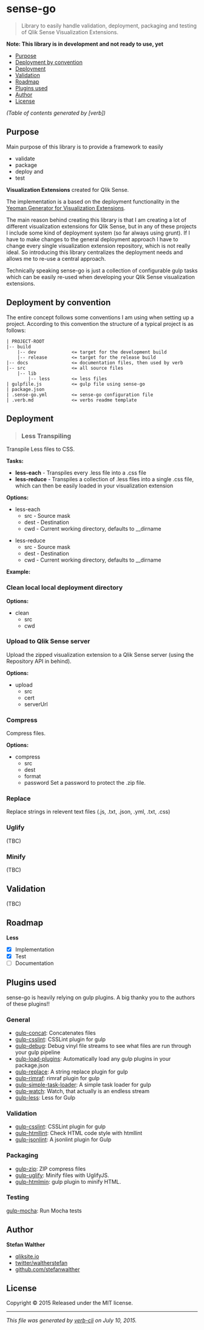 # sense-go

> Library to easily handle validation, deployment, packaging and testing of Qlik Sense Visualization Extensions.

**Note: This library is in development and not ready to use, yet**

<!-- toc -->

+ [Purpose](#purpose)
+ [Deployment by convention](#deployment-by-convention)
+ [Deployment](#deployment)
+ [Validation](#validation)
+ [Roadmap](#roadmap)
+ [Plugins used](#plugins-used)
+ [Author](#author)
+ [License](#license)

_(Table of contents generated by [verb])_

<!-- tocstop -->

## Purpose

Main purpose of this library is to provide a framework to easily

+ validate
+ package
+ deploy and
+ test

**Visualization Extensions** created for Qlik Sense.

The implementation is a based on the deployment functionality in the [Yeoman Generator for Visualization Extensions](https://github.com/stefanwalther/generator-qsExtension).

The main reason behind creating this library is that I am creating a lot of different visualization extensions for Qlik Sense, but in any of these projects I include some kind of deployment system (so far always using grunt). If I have to make changes to the general deployment approach I have to change every single visualization extension repository, which is not really ideal. So introducing this library centralizes the deployment needs and allows me to re-use a central approach.

Technically speaking sense-go is just a collection of configurable gulp tasks which can be easily re-used when developing your Qlik Sense visualization extensions.

## Deployment by convention

The entire concept follows some conventions I am using when setting up a project. According to this convention the structure of a typical project is as follows:

```
| PROJECT-ROOT
|-- build           
    |-- dev             <= target for the development build
    |-- release         <= target for the release build
|-- docs                <= documentation files, then used by verb
|-- src                 <= all source files
    |-- lib
        |-- less        <= less files
| gulpfile.js           <= gulp file using sense-go
| package.json
| .sense-go.yml         <= sense-go configuration file
| .verb.md              <= verbs readme template
```

## Deployment

> ### Less Transpiling

Transpile Less files to CSS.

**Tasks:**

+ **less-each** - Transpiles every .less file into a .css file
+ **less-reduce** - Transpiles a collection of .less files into a single .css file, which can then be easily loaded in your visualization extension

**Options:**

+ less-each
  - src - Source mask
  - dest - Destination
  - cwd - Current working directory, defaults to __dirname
* less-reduce
  - src - Source mask
  - dest - Destination
  - cwd - Current working directory, defaults to __dirname

**Example:**

### Clean local local deployment directory

**Options:**

+ clean
  - src
  - cwd

### Upload to Qlik Sense server

Upload the zipped visualization extension to a Qlik Sense server (using the Repository API in behind).

**Options:**

+ upload
  - src
  - cert
  - serverUrl

### Compress

Compress files.

**Options:**

+ compress
  - src
  - dest
  - format
  - password Set a password to protect the .zip file.

### Replace

Replace strings in relevent text files (.js, .txt, .json, .yml, .txt, .css)

### Uglify

(TBC)

### Minify

(TBC)

## Validation

(TBC)

## Roadmap

**Less**

+ [x] Implementation
+ [x] Test
+ [ ] Documentation

## Plugins used

sense-go is heavily relying on gulp plugins. A big thanky you to the authors of these plugins!!

### General

+ [gulp-concat](https://github.com/wearefractal/gulp-concat#readme): Concatenates files
+ [gulp-csslint](https://github.com/lazd/gulp-csslint): CSSLint plugin for gulp
+ [gulp-debug](https://github.com/sindresorhus/gulp-debug): Debug vinyl file streams to see what files are run through your gulp pipeline
+ [gulp-load-plugins](https://github.com/jackfranklin/gulp-load-plugins): Automatically load any gulp plugins in your package.json
+ [gulp-replace](https://github.com/lazd/gulp-replace): A string replace plugin for gulp
+ [gulp-rimraf](https://github.com/robrich/gulp-rimraf): rimraf plugin for gulp
+ [gulp-simple-task-loader](https://github.com/reaganthomas/gulp-simple-task-loader#readme): A simple task loader for gulp
+ [gulp-watch](https://github.com/floatdrop/gulp-watch): Watch, that actually is an endless stream
+ [gulp-less](https://github.com/plus3network/gulp-less): Less for Gulp

### Validation

+ [gulp-csslint](https://github.com/lazd/gulp-csslint): CSSLint plugin for gulp
+ [gulp-htmllint](https://github.com/yvanavermaet/gulp-htmllint): Check HTML code style with htmllint
+ [gulp-jsonlint](https://github.com/rogeriopvl/gulp-jsonlint): A jsonlint plugin for Gulp

### Packaging

+ [gulp-zip](https://github.com/sindresorhus/gulp-zip): ZIP compress files
+ [gulp-uglify](https://github.com/terinjokes/gulp-uglify/): Minify files with UglifyJS.
+ [gulp-htmlmin](https://github.com/jonschlinkert/gulp-htmlmin#readme): gulp plugin to minify HTML.

### Testing

[gulp-mocha](https://github.com/sindresorhus/gulp-mocha): Run Mocha tests

## Author

**Stefan Walther**

+ [qliksite.io](http://qliksite.io)
+ [twitter/waltherstefan](http://twitter.com/waltherstefan)
+ [github.com/stefanwalther](http://github.com/stefanwalther)

## License

Copyright © 2015
Released under the MIT license.

***

_This file was generated by [verb-cli](https://github.com/assemble/verb-cli) on July 10, 2015._